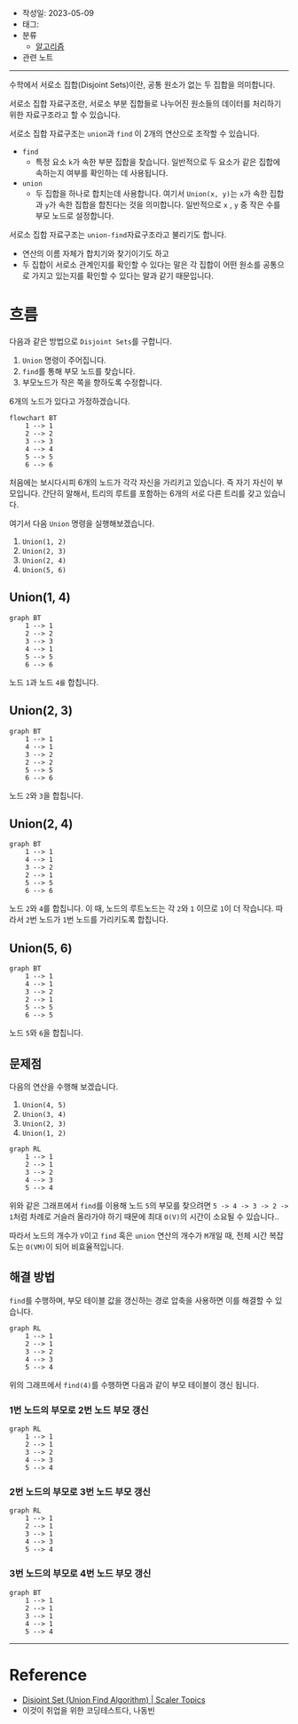 - 작성일: 2023-05-09
- 태그: 
- 분류
    - [알고리즘](알고리즘.md)
- 관련 노트

---

수학에서 서로소 집합(Disjoint Sets)이란, 공통 원소가 없는 두 집합을 의미합니다.

서로소 집합 자료구조란, 서로소 부분 집합들로 나누어진 원소들의 데이터를 처리하기 위한 자료구조라고 할 수 있습니다.

서로소 집합 자료구조는 `union`과 `find` 이 2개의 연산으로 조작할 수 있습니다.

- `find`
    - 특정 요소 `k`가 속한 부분 집합을 찾습니다. 일반적으로 두 요소가 같은 집합에 속하는지 여부를 확인하는 데 사용됩니다.
- `union`
    - 두 집합을 하나로 합치는데 사용합니다. 여기서 `Union(x, y)`는 `x`가 속한 집합과 `y`가 속한 집합을 합친다는 것을 의미합니다. 일반적으로 `x` , `y` 중 작은 수를 부모 노드로 설정합니다.

서로소 집합 자료구조는 `union-find`자료구조라고 불리기도 합니다.

- 연산의 이름 자체가 합치기와 찾기이기도 하고
- 두 집합이 서로소 관계인지를 확인할 수 있다는 말은 각 집합이 어떤 원소를 공통으로 가지고 있는지를 확인할 수 있다는 말과 같기 때문입니다.

# 흐름

다음과 같은 방법으로 `Disjoint Sets`를 구합니다.

1.  `Union` 명령이 주어집니다.
2. `find`를 통해 부모 노드를 찾습니다.
3. 부모노드가 작은 쪽을 향하도록 수정합니다.

6개의 노드가 있다고 가정하겠습니다.

```mermaid
flowchart BT
    1 --> 1
    2 --> 2
    3 --> 3
    4 --> 4
    5 --> 5
    6 --> 6
```

처음에는 보시다시피 6개의 노드가 각각 자신을 가리키고 있습니다. 즉 자기 자신이 부모입니다. 간단히 말해서, 트리의 루트를 포함하는 6개의 서로 다른 트리를 갖고 있습니다.

여기서 다음 `Union` 명령을 실행해보겠습니다.

1.  `Union(1, 2)`
2.  `Union(2, 3)`
3.  `Union(2, 4)`
4.  `Union(5, 6)`

## Union(1, 4)

```mermaid
graph BT
    1 --> 1
    2 --> 2
    3 --> 3
    4 --> 1
    5 --> 5
    6 --> 6
```

노드 `1`과 노드 `4를` 합칩니다.


## Union(2, 3)

```mermaid
graph BT
    1 --> 1
    4 --> 1
    3 --> 2
    2 --> 2
    5 --> 5
    6 --> 6
```

노드 `2`와 `3`을 합칩니다.

## Union(2, 4)

```mermaid
graph BT
    1 --> 1
    4 --> 1
    3 --> 2
    2 --> 1
    5 --> 5
    6 --> 6
```

노드 `2`와 `4`를 합칩니다. 이 때, 노드의 루트노드는 각 `2`와 `1` 이므로 `1`이 더 작습니다. 따라서 `2`번 노드가 `1`번 노드를 가리키도록 합칩니다.

## Union(5, 6)

```mermaid
graph BT
    1 --> 1
    4 --> 1
    3 --> 2
    2 --> 1
    5 --> 5
    6 --> 5
```
노드 `5`와 `6`을 합칩니다.

## 문제점

다음의 연산을 수행해 보겠습니다.

1. `Union(4, 5)`
2. `Union(3, 4)`
3. `Union(2, 3)`
4. `Union(1, 2)`


```mermaid
graph RL
    1 --> 1
    2 --> 1
    3 --> 2
    4 --> 3
    5 --> 4
```


위와 같은 그래프에서 `find`를 이용해 노드 `5`의 부모를 찾으려면 `5 -> 4 -> 3 -> 2 -> 1`처럼 차례로 거슬러 올라가야 하기 때문에 최대 `O(V)`의 시간이 소요될 수 있습니다..

따라서 노드의 개수가 `V`이고 `find` 혹은 `union` 연산의 개수가 `M`개일 때, 전체 시간 복잡도는 `O(VM)`이 되어 비효율적입니다.

## 해결 방법

`find`를 수행하며, 부모 테이블 값을 갱신하는 경로 압축을 사용하면 이를 해결할 수 있습니다.

```mermaid
graph RL
    1 --> 1
    2 --> 1
    3 --> 2
    4 --> 3
    5 --> 4
```

위의 그래프에서 `find(4)`를 수행하면 다음과 같이 부모 테이블이 갱신 됩니다.

### 1번 노드의 부모로 2번 노드 부모 갱신

```mermaid
graph RL
    1 --> 1
    2 --> 1
    3 --> 2
    4 --> 3
    5 --> 4
```

### 2번 노드의 부모로 3번 노드 부모 갱신

```mermaid
graph RL
    1 --> 1
    2 --> 1
    3 --> 1
    4 --> 3
    5 --> 4
```

### 3번 노드의 부모로 4번 노드 부모 갱신

```mermaid
graph BT
    1 --> 1
    2 --> 1
    3 --> 1
    4 --> 1
    5 --> 4
```


---

# Reference

- [Disjoint Set (Union Find Algorithm) | Scaler Topics](https://www.scaler.com/topics/data-structures/disjoint-set/)
- 이것이 취업을 위한 코딩테스트다, 나동빈